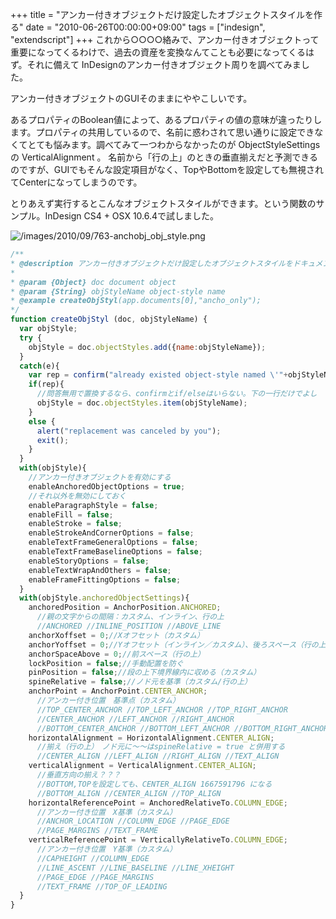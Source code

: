 +++
title = "アンカー付きオブジェクトだけ設定したオブジェクトスタイルを作る"
date = "2010-06-26T00:00:00+09:00"
tags = ["indesign", "extendscript"]
+++
これから○○○○絡みで、アンカー付きオブジェクトって重要になってくるわけで、過去の資産を変換なんてことも必要になってくるはず。それに備えて InDesignのアンカー付きオブジェクト周りを調べてみました。

アンカー付きオブジェクトのGUIそのままにややこしいです。

あるプロパティのBoolean値によって、あるプロパティの値の意味が違ったりします。プロパティの共用しているので、名前に惑わされて思い通りに設定できなくてとても悩みます。調べてみて一つわからなかったのが ObjectStyleSettings の VerticalAlignment 。 名前から「行の上」のときの垂直揃えだと予測できるのですが、GUIでもそんな設定項目がなく、TopやBottomを設定しても無視されてCenterになってしまうのです。

とりあえず実行するとこんなオブジェクトスタイルができます。という関数のサンプル。InDesign CS4 + OSX 10.6.4で試しました。

![/images/2010/09/763-anchobj_obj_style.png](/images/2010/09/763-anchobj_obj_style.png)

```js
/**
* @description アンカー付きオブジェクトだけ設定したオブジェクトスタイルをドキュメントに作る
*
* @param {Object} doc document object
* @param {String} objStyleName object-style name
* @example createObjStyl(app.documents[0],"ancho_only");
*/
function createObjStyl (doc, objStyleName) {
  var objStyle;
  try {
    objStyle = doc.objectStyles.add({name:objStyleName});
  }
  catch(e){
    var rep = confirm("already existed object-style named \'"+objStyleName+"\'.\rdo you replace to this?");
    if(rep){
      //問答無用で置換するなら、confirmとif/elseはいらない。下の一行だけでよし
      objStyle = doc.objectStyles.item(objStyleName);
    }
    else {
      alert("replacement was canceled by you");
      exit();
    }
  }
  with(objStyle){
    //アンカー付きオブジェクトを有効にする
    enableAnchoredObjectOptions = true;
    //それ以外を無効にしておく
    enableParagraphStyle = false;
    enableFill = false;
    enableStroke = false;
    enableStrokeAndCornerOptions = false;
    enableTextFrameGeneralOptions = false;
    enableTextFrameBaselineOptions = false;
    enableStoryOptions = false;
    enableTextWrapAndOthers = false;
    enableFrameFittingOptions = false;
  }
  with(objStyle.anchoredObjectSettings){
    anchoredPosition = AnchorPosition.ANCHORED;
      //親の文字からの間隔：カスタム、インライン、行の上
      //ANCHORED //INLINE_POSITION //ABOVE_LINE
    anchorXoffset = 0;//Xオフセット（カスタム）
    anchorYoffset = 0;//Yオフセット（インライン／カスタム）、後ろスペース（行の上）
    anchorSpaceAbove = 0;//前スペース（行の上）
    lockPosition = false;//手動配置を防ぐ
    pinPosition = false;//段の上下境界線内に収める（カスタム）
    spineRelative = false;//ノド元を基準（カスタム/行の上）
    anchorPoint = AnchorPoint.CENTER_ANCHOR;
      //アンカー付き位置　基準点（カスタム）
      //TOP_CENTER_ANCHOR //TOP_LEFT_ANCHOR //TOP_RIGHT_ANCHOR
      //CENTER_ANCHOR //LEFT_ANCHOR //RIGHT_ANCHOR
      //BOTTOM_CENTER_ANCHOR //BOTTOM_LEFT_ANCHOR //BOTTOM_RIGHT_ANCHOR
    horizontalAlignment = HorizontalAlignment.CENTER_ALIGN;
      //揃え（行の上）　ノド元に〜〜はspineRelative = true と併用する
      //CENTER_ALIGN //LEFT_ALIGN //RIGHT_ALIGN //TEXT_ALIGN
    verticalAlignment = VerticalAlignment.CENTER_ALIGN;
      //垂直方向の揃え？？？
      //BOTTOM,TOPを設定しても、CENTER_ALIGN 1667591796 になる
      //BOTTOM_ALIGN //CENTER_ALIGN //TOP_ALIGN
    horizontalReferencePoint = AnchoredRelativeTo.COLUMN_EDGE;
      //アンカー付き位置　X基準（カスタム）
      //ANCHOR_LOCATION //COLUMN_EDGE //PAGE_EDGE
      //PAGE_MARGINS //TEXT_FRAME
    verticalReferencePoint = VerticallyRelativeTo.COLUMN_EDGE;
      //アンカー付き位置　Y基準（カスタム）
      //CAPHEIGHT //COLUMN_EDGE
      //LINE_ASCENT //LINE_BASELINE //LINE_XHEIGHT
      //PAGE_EDGE //PAGE_MARGINS
      //TEXT_FRAME //TOP_OF_LEADING
  }
}
```